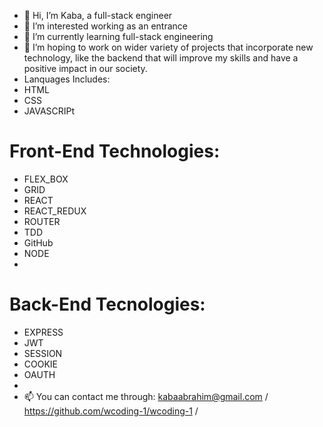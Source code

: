 - 👋 Hi, I’m Kaba, a full-stack engineer
- 👀 I’m interested working as an entrance 
- 🌱 I’m currently learning full-stack engineering
- 💞️ I’m hoping to work on wider variety of projects that incorporate new technology, like the backend that will improve my skills and have a positive impact in our society.
- Lanquages Includes:
- HTML
- CSS
- JAVASCRIPt

# Front-End Technologies:
- FLEX_BOX
- GRID
- REACT
- REACT_REDUX
- ROUTER
- TDD
- GitHub
- NODE
- 
# Back-End Tecnologies:
- EXPRESS
- JWT
- SESSION
- COOKIE
- OAUTH
- 
- 📫 You can contact me through: kabaabrahim@gmail.com / https://github.com/wcoding-1/wcoding-1 /


<!---
wcoding-1/wcoding-1 is a ✨ special ✨ repository because its `README.md` (this file) appears on your GitHub profile.
You can click the Preview link to take a look at your changes.
--->

